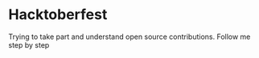 # Hacktoberfest
Trying to take part and understand open source contributions.
Follow me step by step
